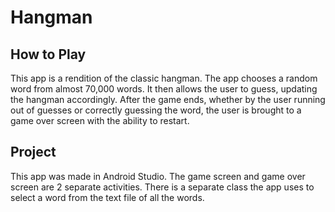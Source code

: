 # Hangman

## How to Play

This app is a rendition of the classic hangman. The app chooses a random word from almost 70,000 words. It then allows the user to guess, updating the hangman accordingly. After the game ends, whether by the user running out of guesses or correctly guessing the word, the user is brought to a game over screen with the ability to restart. 

## Project

This app was made in Android Studio. The game screen and game over screen are 2 separate activities. There is a separate class the app uses to select a word from the text file of all the words. 
